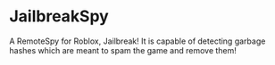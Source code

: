 # JailbreakSpy
A RemoteSpy for Roblox, Jailbreak! It is capable of detecting garbage hashes which are meant to spam the game and remove them!

